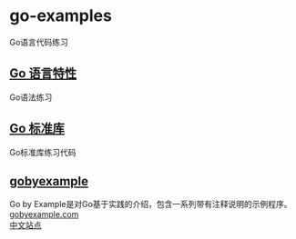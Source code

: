 # go-examples
Go语言代码练习


## [Go 语言特性](./lang)
Go语法练习


## [Go 标准库](./std)
Go标准库练习代码


## [gobyexample](./gobyexample)
Go by Example是对Go基于实践的介绍，包含一系列带有注释说明的示例程序。              
[gobyexample.com](https://gobyexample.com/)          
[中文站点](https://gobyexample-cn.github.io/)            
